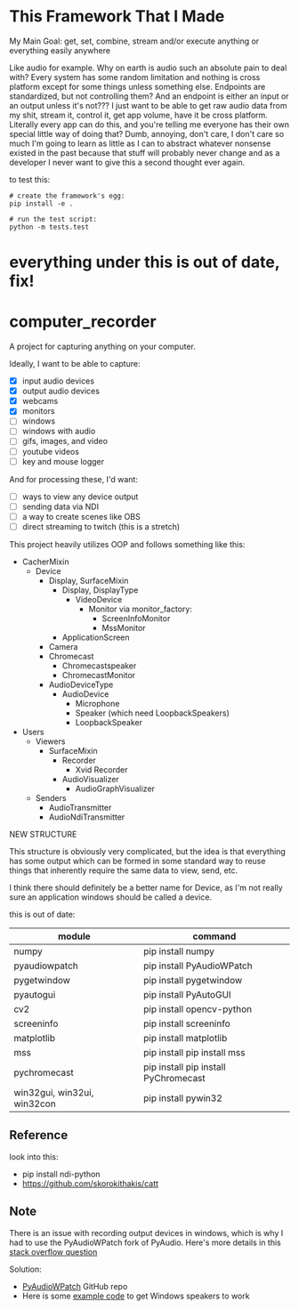 # This Framework That I Made

My Main Goal: get, set, combine, stream and/or execute anything or everything easily anywhere

Like audio for example.
Why on earth is audio such an absolute pain to deal with? Every system has some random limitation and nothing is cross platform except for some things unless something else. Endpoints are standardized, but not controlling them? And an endpoint is either an input or an output unless it's not??? I just want to be able to get raw audio data from my shit, stream it, control it, get app volume, have it be cross platform. Literally every app can do this, and you're telling me everyone has their own special little way of doing that? Dumb, annoying, don't care, I don't care so much I'm going to learn as little as I can to abstract whatever nonsense existed in the past because that stuff will probably never change and as a developer I never want to give this a second thought ever again.

to test this:

```
# create the framework's egg:
pip install -e .

# run the test script:
python -m tests.test
```

# everything under this is out of date, fix!

# computer_recorder

A project for capturing anything on your computer.

Ideally, I want to be able to capture:
 - [X] input audio devices
 - [X] output audio devices
 - [X] webcams
 - [X] monitors
 - [ ] windows
 - [ ] windows with audio
 - [ ] gifs, images, and video
 - [ ] youtube videos
 - [ ] key and mouse logger

And for processing these, I'd want:
 - [ ] ways to view any device output
 - [ ] sending data via NDI
 - [ ] a way to create scenes like OBS
 - [ ] direct streaming to twitch (this is a stretch)

This project heavily utilizes OOP and follows something like this:

- CacherMixin
    - Device
        - Display, SurfaceMixin
            - Display, DisplayType
                - VideoDevice
                    - Monitor via monitor_factory:
                        - ScreenInfoMonitor
                        - MssMonitor
            - ApplicationScreen
       - Camera
       - Chromecast
            - Chromecastspeaker
            - ChromecastMonitor
       - AudioDeviceType
            - AudioDevice
                - Microphone
                - Speaker (which need LoopbackSpeakers)
                - LoopbackSpeaker
- Users
    - Viewers
        - SurfaceMixin
            - Recorder
                - Xvid Recorder
            - AudioVisualizer
                - AudioGraphVisualizer
    - Senders
        - AudioTransmitter
        - AudioNdiTransmitter


NEW STRUCTURE




This structure is obviously very complicated, but the idea is that everything has some 
output which can be formed in some standard way to reuse things that inherently require 
the same data to view, send, etc. 

I think there should definitely be a better name for Device, as I'm not really sure an
application windows should be called a device. 


this is out of date:

| module                      | command                              |
| --------------------------- | ------------------------------------ |
| numpy                       | pip install numpy                    |
| pyaudiowpatch               | pip install PyAudioWPatch            |
| pygetwindow                 | pip install pygetwindow              |
| pyautogui                   | pip install PyAutoGUI                |
| cv2                         | pip install opencv-python            |
| screeninfo                  | pip install screeninfo               |
| matplotlib                  | pip install matplotlib               |
| mss                         | pip install pip install mss          |
| pychromecast                | pip install pip install PyChromecast |
| win32gui, win32ui, win32con | pip install pywin32                  |


## Reference

look into this:
 - pip install ndi-python
 - https://github.com/skorokithakis/catt


## Note

There is an issue with recording output devices in windows, which is why I had to use the PyAudioWPatch fork of PyAudio. Here's more details in this [stack overflow question](https://stackoverflow.com/questions/26573556/record-speakers-output-with-pyaudio)

Solution:
 - [PyAudioWPatch](https://github.com/s0d3s/PyAudioWPatch) GitHub repo
 - Here is some [example code](https://github.com/s0d3s/PyAudioWPatch/blob/master/examples/pawp_record_wasapi_loopback.py) to get Windows speakers to work
